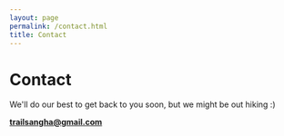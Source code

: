 ```yaml
---
layout: page
permalink: /contact.html
title: Contact
---
```


<div class="row" markdown=1>
<div class="col-sm-10 col-md-9 col-lg-8" markdown=1>

# Contact

We'll do our best to get back to you soon, but we might be out hiking :)

__[trailsangha@gmail.com](mailto:trailsangha@gmail.com)__

</div>
</div>
